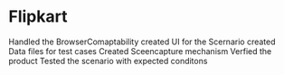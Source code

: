 # Flipkart

Handled the BrowserComaptability
created UI for the Scernario
created Data files for test cases
Created Sceencapture mechanism
Verfied the product
Tested the scenario with expected conditons
